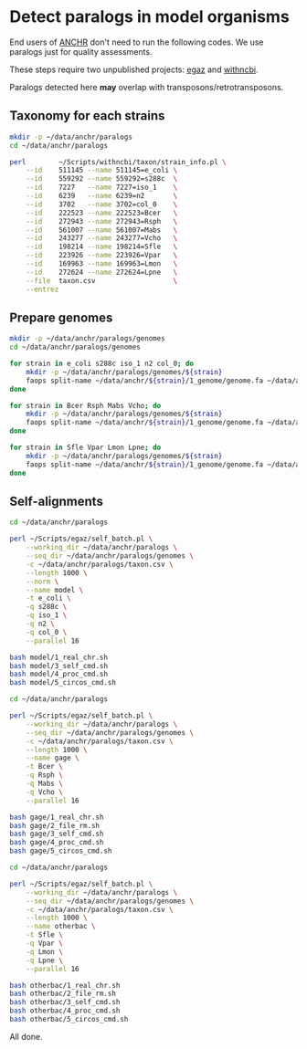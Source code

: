 # Detect paralogs in model organisms

End users of [ANCHR](https://github.com/wang-q/App-Anchr) don't need to run the following codes. We
use paralogs just for quality assessments.

These steps require two unpublished projects: [egaz](https://github.com/wang-q/egaz) and
[withncbi](https://github.com/wang-q/withncbi).

Paralogs detected here **may** overlap with transposons/retrotransposons.

## Taxonomy for each strains

```bash
mkdir -p ~/data/anchr/paralogs
cd ~/data/anchr/paralogs

perl        ~/Scripts/withncbi/taxon/strain_info.pl \
    --id    511145 --name 511145=e_coli \
    --id    559292 --name 559292=s288c  \
    --id    7227   --name 7227=iso_1    \
    --id    6239   --name 6239=n2       \
    --id    3702   --name 3702=col_0    \
    --id    222523 --name 222523=Bcer   \
    --id    272943 --name 272943=Rsph   \
    --id    561007 --name 561007=Mabs   \
    --id    243277 --name 243277=Vcho   \
    --id    198214 --name 198214=Sfle   \
    --id    223926 --name 223926=Vpar   \
    --id    169963 --name 169963=Lmon   \
    --id    272624 --name 272624=Lpne   \
    --file  taxon.csv                   \
    --entrez
```

## Prepare genomes

```bash
mkdir -p ~/data/anchr/paralogs/genomes
cd ~/data/anchr/paralogs/genomes

for strain in e_coli s288c iso_1 n2 col_0; do
    mkdir -p ~/data/anchr/paralogs/genomes/${strain}
    faops split-name ~/data/anchr/${strain}/1_genome/genome.fa ~/data/anchr/paralogs/genomes/${strain}
done

for strain in Bcer Rsph Mabs Vcho; do
    mkdir -p ~/data/anchr/paralogs/genomes/${strain}
    faops split-name ~/data/anchr/${strain}/1_genome/genome.fa ~/data/anchr/paralogs/genomes/${strain}
done

for strain in Sfle Vpar Lmon Lpne; do
    mkdir -p ~/data/anchr/paralogs/genomes/${strain}
    faops split-name ~/data/anchr/${strain}/1_genome/genome.fa ~/data/anchr/paralogs/genomes/${strain}
done

```

## Self-alignments

```bash
cd ~/data/anchr/paralogs

perl ~/Scripts/egaz/self_batch.pl \
    --working_dir ~/data/anchr/paralogs \
    --seq_dir ~/data/anchr/paralogs/genomes \
    -c ~/data/anchr/paralogs/taxon.csv \
    --length 1000 \
    --norm \
    --name model \
    -t e_coli \
    -q s288c \
    -q iso_1 \
    -q n2 \
    -q col_0 \
    --parallel 16

bash model/1_real_chr.sh
bash model/3_self_cmd.sh
bash model/4_proc_cmd.sh
bash model/5_circos_cmd.sh
```

```bash
cd ~/data/anchr/paralogs

perl ~/Scripts/egaz/self_batch.pl \
    --working_dir ~/data/anchr/paralogs \
    --seq_dir ~/data/anchr/paralogs/genomes \
    -c ~/data/anchr/paralogs/taxon.csv \
    --length 1000 \
    --name gage \
    -t Bcer \
    -q Rsph \
    -q Mabs \
    -q Vcho \
    --parallel 16

bash gage/1_real_chr.sh
bash gage/2_file_rm.sh
bash gage/3_self_cmd.sh
bash gage/4_proc_cmd.sh
bash gage/5_circos_cmd.sh
```

```bash
cd ~/data/anchr/paralogs

perl ~/Scripts/egaz/self_batch.pl \
    --working_dir ~/data/anchr/paralogs \
    --seq_dir ~/data/anchr/paralogs/genomes \
    -c ~/data/anchr/paralogs/taxon.csv \
    --length 1000 \
    --name otherbac \
    -t Sfle \
    -q Vpar \
    -q Lmon \
    -q Lpne \
    --parallel 16

bash otherbac/1_real_chr.sh
bash otherbac/2_file_rm.sh
bash otherbac/3_self_cmd.sh
bash otherbac/4_proc_cmd.sh
bash otherbac/5_circos_cmd.sh
```

All done.
